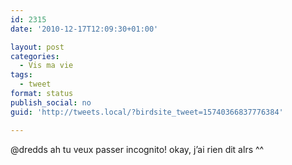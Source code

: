 ```yaml
---
id: 2315
date: '2010-12-17T12:09:30+01:00'

layout: post
categories:
  - Vis ma vie
tags:
  - tweet
format: status
publish_social: no
guid: 'http://tweets.local/?birdsite_tweet=15740366837776384'

---
```


@dredds ah tu veux passer incognito! okay, j’ai rien dit alrs ^^